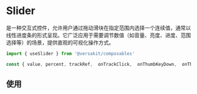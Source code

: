 # Slider

是一种交互式控件，允许用户通过拖动滑块在指定范围内选择一个连续值，通常以线性进度条的形式呈现。它广泛应用于需要调节数值（如音量、亮度、进度、范围选择等）的场景，提供直观的可视化操作方式。

```typeScript
import { useSlider } from '@versakit/composables'

const { value, percent, trackRef,  onTrackClick,  onThumbKeyDown,  onThumbMouseDown,} = useSlider()
```

## 使用

<demo vue="./example/index.vue" />
